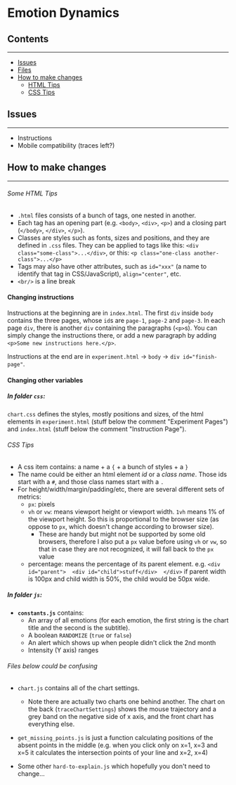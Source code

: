 # Emotion Dynamics
## Contents
---
- [Issues](#issues)
- [Files](#files)
- [How to make changes](#how-to-make-changes)
  - [HTML Tips](#some-html-tips)
  - [CSS Tips](#css-tips)

## Issues
---
- Instructions
- Mobile compatibility (traces left?)

## How to make changes
---
###### Some HTML Tips
- `.html` files consists of a bunch of tags, one nested in another.
- Each tag has an opening part (e.g. `<body>`, `<div>`, `<p>`) and a closing part (`</body>`, `</div>`, `</p>`).
- Classes are styles such as fonts, sizes and positions, and they are defined in `.css` files. They can be applied to tags like this: `<div class="some-class">...</div>`, or this: `<p class="one-class another-class">...</p>`
- Tags may also have other attributes, such as `id="xxx"` (a name to identify that tag in CSS/JavaScript), `align="center"`, etc.
- `<br/>` is a line break

#### Changing instructions
Instructions at the beginning are in `index.html`. The first `div` inside `body` contains the three pages, whose `id`s are `page-1`, `page-2` and `page-3`. In each page `div`, there is another `div` containing the paragraphs (`<p>`s). You can simply change the instructions there, or add a new paragraph by adding `<p>Some new instructions here.</p>`.

Instructions at the end are in `experiment.html` -> `body` -> `div id="finish-page"`.

#### Changing other variables
##### In folder `css`:

`chart.css` defines the styles, mostly positions and sizes, of the html elements in `experiment.html` (stuff below the comment "Experiment Pages") and `index.html` (stuff below the comment "Instruction Page").

###### CSS Tips
- A css item contains: a name + a `{` + a bunch of styles + a `}`
- The name could be either an html element _id_ or a _class name_. Those ids start with a `#`, and those class names start with a `.`
- For height/width/margin/padding/etc, there are several different sets of metrics:
  - `px`: pixels
  - `vh` or `vw`: means viewport height or viewport width. `1vh` means 1% of the viewport height. So this is proportional to the browser size (as oppose to `px`, which doesn't change according to browser size).
    - These are handy but might not be supported by some old browsers, therefore I also put a `px` value before using `vh` or `vw`, so that in case they are not recognized, it will fall back to the `px` value
  - percentage: means the percentage of its parent element. e.g. `<div id="parent">  <div id="child">stuff</div>  </div>` if parent width is 100px and child width is 50%, the child would be 50px wide.

##### In folder `js`:
- **`constants.js`** contains:
  - An array of all emotions (for each emotion, the first string is the chart title and the second is the subtitle).
  - A boolean `RANDOMIZE` (`true` or `false`)
  - An alert which shows up when people didn't click the 2nd month
  - Intensity (Y axis) ranges

###### Files below could be confusing
- `chart.js` contains all of the chart settings.
  - Note there are actually two charts one behind another. The chart on the back (`traceChartSettings`) shows the mouse trajectory and a grey band on the negative side of x axis, and the front chart has everything else.

- `get_missing_points.js` is just a function calculating positions of the absent points in the middle (e.g. when you click only on x=1, x=3 and x=5 it calculates the intersection points of your line and x=2, x=4)

- Some other `hard-to-explain.js` which hopefully you don't need to change...
